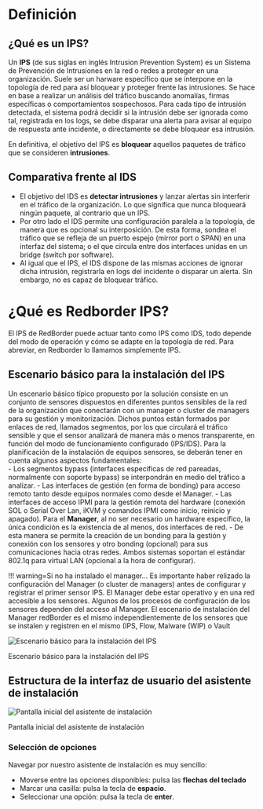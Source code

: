 # Definición
## ¿Qué es un IPS?

Un **IPS** (de sus siglas en inglés Intrusion Prevention System) es un Sistema de Prevención de Intrusiones en la red o redes a proteger en una organización. Suele ser un harware específico que se interpone en la topología de red para así bloquear y proteger frente las intrusiones. Se hace en base a realizar un análisis del tráfico buscando anomalías, firmas específicas o comportamientos sospechosos. Para cada tipo de intrusión detectada, el sistema podrá decidir si la intrusión debe ser ignorada como tal, registrada en los logs, se debe disparar una alerta para avisar al equipo de respuesta ante incidente, o directamente se debe bloquear esa intrusión.
	
En definitiva, el objetivo del IPS es **bloquear** aquellos paquetes de tráfico que se consideren **intrusiones**.

## Comparativa frente al IDS

- El objetivo del IDS es **detectar intrusiones** y lanzar alertas sin interferir en el tráfico de la organización. Lo que significa que nunca bloqueará ningún paquete, al contrario que un IPS.
- Por otro lado el IDS permite una configuración paralela a la topología, de manera que es opcional su interposición. De esta forma, sondea el tráfico que se refleja de un puerto espejo (mirror port o SPAN) en una interfaz del sistema; o el que circula entre dos interfaces unidas en un bridge (switch por software).
- Al igual que el IPS, el IDS dispone de las mismas acciones de ignorar dicha intrusión, registrarla en logs del incidente o disparar un alerta. Sin embargo, no es capaz de bloquear tráfico.

# ¿Qué es Redborder IPS?

El IPS de RedBorder puede actuar tanto como IPS como IDS, todo depende del modo de operación y cómo se adapte en la topología de red. Para abreviar, en Redborder lo llamamos simplemente IPS.

## Escenario básico para la instalación del IPS

Un escenario básico típico propuesto por la solución consiste en un conjunto de sensores dispuestos en diferentes puntos sensibles de la red de la organización que conectarán con un manager o cluster de managers para su gestión y monitorización. Dichos puntos están formados por enlaces de red, llamados segmentos, por los que circulará el tráfico sensible y que el sensor analizará de manera más o menos transparente, en función del modo de funcionamiento configurado (IPS/IDS). Para la planificación de la instalación de equipos sensores, se deberán tener en cuenta algunos aspectos fundamentales:				
	- Los segmentos bypass (interfaces específicas de red pareadas, normalmente con soporte bypass) se interpondrán en medio del tráfico a analizar.
	- Las interfaces de gestión (en forma de bonding) para acceso remoto tanto desde equipos normales como desde el Manager.
	- Las interfaces de acceso IPMI para la gestión remota del hardware (conexión SOL o Serial Over Lan, iKVM y comandos IPMI como inicio, reinicio y apagado).
Para el **Manager**, al no ser necesario un hardware específico, la única condición es la existencia de al menos, dos interfaces de red.
	- De esta manera se permite la creación de un bonding para la gestión y conexión con los sensores y otro bonding (opcional) para sus comunicaciones hacia otras redes. Ambos sistemas soportan el estándar 802.1q para virtual LAN (opcional a la hora de configurar).
	
!!! warning=Si no ha instalado el manager...
	Es importante haber relizado la configuración del Manager (o cluster de managers) antes de configurar y registrar el primer sensor IPS. El Manager debe estar operativo y en una red accesible a los sensores. Algunos de los procesos de configuración de los sensores dependen del acceso al Manager. El escenario de instalación del Manager redBorder es el mismo independientemente de los sensores que se instalen y registren en el mismo (IPS, Flow, Malware (WIP) o Vault

![Escenario básico para la instalación del IPS](images/ch01_img001.png)

Escenario básico para la instalación del IPS

## Estructura de la interfaz de usuario del asistente de instalación

![Pantalla inicial del asistente de instalación](images/ch01_img002.png)

Pantalla inicial del asistente de instalación

### Selección de opciones

Navegar por nuestro asistente de instalación es muy sencillo:
- Moverse entre las opciones disponibles: pulsa las **flechas del teclado**
- Marcar una casilla: pulsa la tecla de **espacio**.
- Seleccionar una opción: pulsa la tecla de **enter**.
